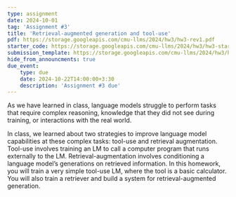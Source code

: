 ```yaml
---
type: assignment
date: 2024-10-01
tag: 'Assignment #3'
title: 'Retrieval-augmented generation and tool-use'
pdf: https://storage.googleapis.com/cmu-llms/2024/hw3/hw3-rev1.pdf
starter_code: https://storage.googleapis.com/cmu-llms/2024/hw3/hw3-starter-code-2024.1.2.zip
submission_template: https://storage.googleapis.com/cmu-llms/2024/hw3/hw3-submission-template.tex
hide_from_announcments: true
due_event: 
    type: due
    date: 2024-10-22T14:00:00+3:30
    description: 'Assignment #3 due'
---
```


As we have learned in class, language models struggle to perform tasks that require complex reasoning, knowledge that they did not see during training, or interactions with the real world.

In class, we learned about two strategies to improve language model capabilities at these complex tasks: tool-use and retrieval augmentation. Tool-use involves training an LM to call a computer program that runs externally to the LM. Retrieval-augmentation involves conditioning a language model’s generations on retrieved information. In this homework, you will train a very simple tool-use LM, where the tool is a basic calculator. You will also train a retriever and build a system for retrieval-augmented generation.

